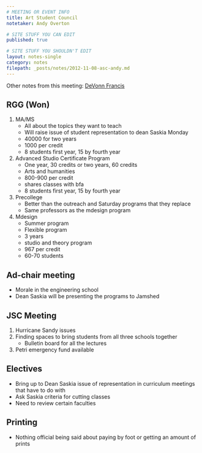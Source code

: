 ```yaml
---
# MEETING OR EVENT INFO
title: Art Student Council
notetaker: Andy Overton

# SITE STUFF YOU CAN EDIT
published: true

# SITE STUFF YOU SHOULDN'T EDIT
layout: notes-single
category: notes
filepath: _posts/notes/2012-11-08-asc-andy.md
---
```


Other notes from this meeting: [DeVonn Francis](http://cooperasc.github.com/notes/2012/11/08/asc-devonn/)

## RGG (Won)
1. MA/MS 
	* All about the topics they want to teach
	* Will raise issue of student representation to dean Saskia Monday
	* 40000 for two years
	* 1000 per credit
	* 8 students first year, 15 by fourth year
2. Advanced Studio Certificate Program
	* One year, 30 credits or two years, 60 credits
	* Arts and humanities
	* 800-900 per credit
	* shares classes with bfa
	* 8 students first year, 15 by fourth year
3. Precollege
	* Better than the outreach and Saturday programs that they replace
	* Same professors as the mdesign program
4. Mdesign
	* Summer program
	* Flexible program
	* 3 years
	* studio and theory program
	* 967 per credit
	* 60-70 students

## Ad-chair meeting
* Morale in the engineering school
* Dean Saskia will be presenting the programs to Jamshed 

## JSC Meeting
1. Hurricane Sandy issues
2. Finding spaces to bring students from all three schools together
	* Bulletin board for all the lectures
3. Petri emergency fund available

## Electives
* Bring up to Dean Saskia issue of representation in curriculum meetings that have to do with
* Ask Saskia criteria for cutting classes
* Need to review certain faculties

## Printing
* Nothing official being said about paying by foot or getting an amount of prints